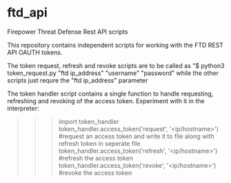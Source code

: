 # ftd_api
Firepower Threat Defense Rest API scripts

This repository contains independent scripts for working with the FTD REST API OAUTH tokens.

The token request, refresh and revoke scripts are to be called as "$ python3 token_request.py "ftd ip_address" "username" "password"
while the other scripts just requre the "ftd ip_address" parameter

The token handler script contains a single function to handle requesting, refreshing and revoking of the access token. Experiment with it in the interpreter:
>>>import token_handler
>>>token_handler.access_token('request', '<ip/hostname>') #request an access token and write it to file along with refresh token in seperate file
>>>token_handler.access_token('refresh', '<ip/hostname>') #refresh the access token
>>>token_handler.access_token('revoke', '<ip/hostname>') #revoke the access token
